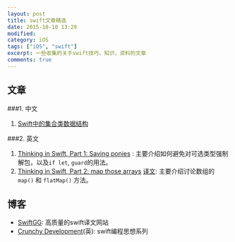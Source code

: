 ```yaml
---
layout: post
title: swift文章精选
date: 2015-10-10 13:29
modified: 				
category: iOS
tags: ["iOS", "swift"]
excerpt: 一些收集的关于swift技巧，知识，资料的文章
comments: true
---
```


## 文章

###1. 中文

1. [Swift中的集合类数据结构](http://blog.csdn.net/yake_099/article/details/48462489)


###2. 英文

1. [Thinking in Swift, Part 1: Saving ponies][Thinking in Swift, Part 1] : 主要介绍如何避免对可选类型强制解包，以及`if let`, `guard`的用法。
2. [Thinking in Swift, Part 2: map those arrays][Thinking in Swift, Part 2] [译文][数组的 Map 方法]: 主要介绍讨论数组的 `map()` 和 `flatMap()` 方法。


[Thinking in Swift, Part 1]: http://alisoftware.github.io/swift/2015/09/06/thinking-in-swift-1/
[Thinking in Swift, Part 2]: http://alisoftware.github.io/swift/2015/09/20/thinking-in-swift-2/
[数组的 Map 方法]: http://swift.gg/2015/10/09/thinking-in-swift-2/


## 博客

* [SwiftGG](http://swift.gg): 高质量的swift译文网站
* [Crunchy Development](http://alisoftware.github.io)(英): swift编程思想系列
